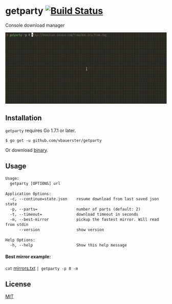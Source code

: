 # getparty [![Build Status](https://travis-ci.org/vbauerster/getparty.svg?branch=master)](https://travis-ci.org/vbauerster/getparty)

Console download manager

![showcase](showcase.gif)

## Installation
`getparty` requires Go 1.7.1 or later.
```
$ go get -u github.com/vbauerster/getparty
```
Or download [binary](https://github.com/vbauerster/getparty/releases/latest).

## Usage

```
Usage:
  getparty [OPTIONS] url

Application Options:
  -c, --continue=state.json    resume download from last saved json state
  -p, --parts=                 number of parts (default: 2)
  -t, --timeout=               download timeout in seconds
  -m, --best-mirror            pickup the fastest mirror. Will read from stdin
      --version                show version

Help Options:
  -h, --help                   Show this help message
```

#### Best mirror example:

`cat` [mirrors.txt](https://github.com/vbauerster/getparty/blob/master/cmd/getparty/mirrors.txt) `| getparty -p 8 -m`

## License

[MIT](https://github.com/vbauerster/getparty/blob/master/LICENSE)
